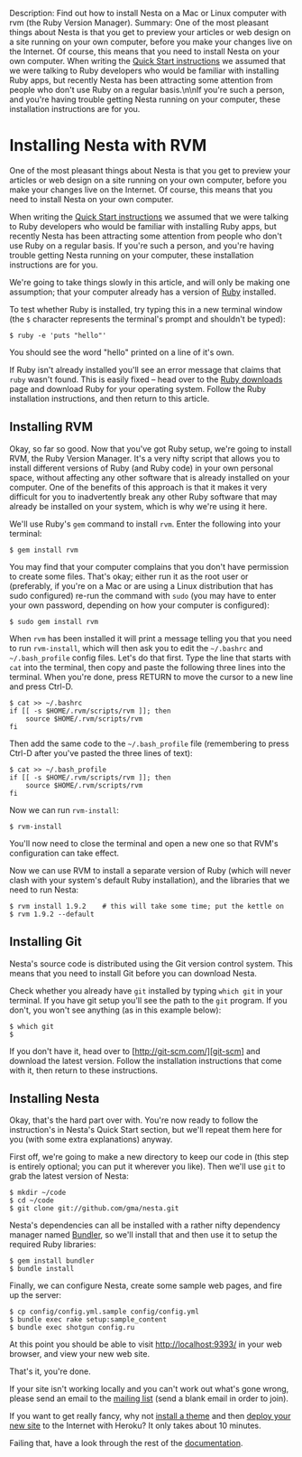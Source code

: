 Description: Find out how to install Nesta on a Mac or Linux computer with rvm (the Ruby Version Manager).
Summary: One of the most pleasant things about Nesta is that you get to preview your articles or web design on a site running on your own computer, before you make your changes live on the Internet. Of course, this means that you need to install Nesta on your own computer. When writing the [Quick Start instructions](/nesta#quick_start) we assumed that we were talking to Ruby developers who would be familiar with installing Ruby apps, but recently Nesta has been attracting some attention from people who don't use Ruby on a regular basis.\n\nIf you're such a person, and you're having trouble getting Nesta running on your computer, these installation instructions are for you.

# Installing Nesta with RVM

One of the most pleasant things about Nesta is that you get to preview
your articles or web design on a site running on your own computer,
before you make your changes live on the Internet. Of course, this
means that you need to install Nesta on your own computer.

When writing the [Quick Start instructions](quick-start) we assumed that
we were talking to Ruby developers who would be familiar with installing
Ruby apps, but recently Nesta has been attracting some attention from
people who don't use Ruby on a regular basis. If you're such a person,
and you're having trouble getting Nesta running on your computer, these
installation instructions are for you.

We're going to take things slowly in this article, and will only be
making one assumption; that your computer already has a version of
[Ruby](http://www.ruby-lang.org/) installed.

To test whether Ruby is installed, try typing this in a new terminal
window (the `$` character represents the terminal's prompt and shouldn't
be typed):

    $ ruby -e 'puts "hello"'

You should see the word "hello" printed on a line of it's own.

If Ruby isn't already installed you'll see an error message that claims
that `ruby` wasn't found. This is easily fixed &ndash; head over to the
[Ruby downloads](http://www.ruby-lang.org/en/downloads/) page and
download Ruby for your operating system. Follow the Ruby installation
instructions, and then return to this article.

## Installing RVM

Okay, so far so good. Now that you've got Ruby setup, we're going to
install RVM, the Ruby Version Manager. It's a very nifty script that
allows you to install different versions of Ruby (and Ruby code) in your
own personal space, without affecting any other software that is already
installed on your computer. One of the benefits of this approach is that
it makes it very difficult for you to inadvertently break any other Ruby
software that may already be installed on your system, which is why
we're using it here.

We'll use Ruby's `gem` command to install `rvm`. Enter the following
into your terminal:

    $ gem install rvm
    
You may find that your computer complains that you don't have permission
to create some files. That's okay; either run it as the root user or
(preferably, if you're on a Mac or are using a Linux distribution that
has sudo configured) re-run the command with `sudo` (you may have to
enter your own password, depending on how your computer is configured):

    $ sudo gem install rvm

When `rvm` has been installed it will print a message telling you that
you need to run `rvm-install`, which will then ask you to edit the
`~/.bashrc` and `~/.bash_profile` config files. Let's do that first.
Type the line that starts with `cat` into the terminal, then copy and
paste the following three lines into the terminal. When you're done,
press RETURN to move the cursor to a new line and press Ctrl-D.

    $ cat >> ~/.bashrc
    if [[ -s $HOME/.rvm/scripts/rvm ]]; then
        source $HOME/.rvm/scripts/rvm
    fi

Then add the same code to the `~/.bash_profile` file (remembering to
press Ctrl-D after you've pasted the three lines of text):

    $ cat >> ~/.bash_profile
    if [[ -s $HOME/.rvm/scripts/rvm ]]; then
        source $HOME/.rvm/scripts/rvm
    fi

Now we can run `rvm-install`:

    $ rvm-install

You'll now need to close the terminal and open a new one so that RVM's
configuration can take effect.

Now we can use RVM to install a separate version of Ruby (which will
never clash with your system's default Ruby installation), and the
libraries that we need to run Nesta:

    $ rvm install 1.9.2    # this will take some time; put the kettle on
    $ rvm 1.9.2 --default

## Installing Git

Nesta's source code is distributed using the Git version control system.
This means that you need to install Git before you can download Nesta.

Check whether you already have `git` installed by typing `which git` in
your terminal. If you have git setup you'll see the path to the `git`
program. If you don't, you won't see anything (as in this example
below):

    $ which git
    $

If you don't have it, head over to [http://git-scm.com/][git-scm] and
download the latest version. Follow the installation instructions that
come with it, then return to these instructions.

[git-scm]: http://git-scm.com/

## Installing Nesta

Okay, that's the hard part over with. You're now ready to follow the
instruction's in Nesta's Quick Start section, but we'll repeat them here
for you (with some extra explanations) anyway.

First off, we're going to make a new directory to keep our code in (this
step is entirely optional; you can put it wherever you like). Then we'll
use `git` to grab the latest version of Nesta:

    $ mkdir ~/code
    $ cd ~/code
    $ git clone git://github.com/gma/nesta.git

Nesta's dependencies can all be installed with a rather nifty dependency
manager named [Bundler](http://gembundler.com/ "Bundler: The best way to
manage Ruby applications"), so we'll install that and then use it to
setup the required Ruby libraries:

    $ gem install bundler
    $ bundle install

Finally, we can configure Nesta, create some sample web pages, and fire
up the server:

    $ cp config/config.yml.sample config/config.yml
    $ bundle exec rake setup:sample_content
    $ bundle exec shotgun config.ru

At this point you should be able to visit
[http://localhost:9393/](http://localhost:9393/) in your web browser,
and view your new web site.

That's it, you're done.

If your site isn't working locally and you can't work out what's gone
wrong, please send an email to the [mailing list](nesta@librelist.com)
(send a blank email in order to join).

If you want to get really fancy, why not [install a theme](design/theme)
and then [deploy your new site](deployment/heroku) to the Internet with
Heroku? It only takes about 10 minutes.

Failing that, have a look through the rest of the [documentation](/docs).
